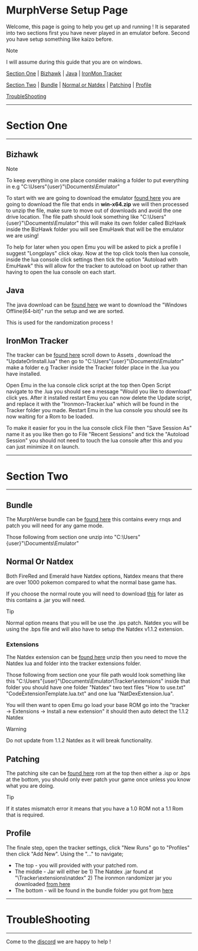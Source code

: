 # MurphVerse Setup Page

Welcome, this page is going to help you get up and running ! It is separated into two sections first you have never played in an emulator before. Second you have setup something like kaizo before.

> [!NOTE]
> I will assume during this guide that you are on windows.

[Section One](#section-one) | [Bizhawk](#bizhawk) | [Java](#java) | [IronMon Tracker](#ironmon-tracker)

[Section Two](#section-two) | [Bundle](#bundle) | [Normal or Natdex](#normal-or-natdex) | [Patching](#patching) | [Profile](#profile)

[TroubleShooting](#troubleshooting)

---
# Section One
---

## Bizhawk

> [!NOTE]
> To keep everything in one place consider making a folder to put everything in e.g "C:\Users\"{user}"\Documents\Emulator"

To start with we are going to download the emulator [found here](https://github.com/TASEmulators/BizHawk/releases) you are going to download the file that ends in **win-x64.zip** we will then processed to unzip the file, make sure to move out of downloads and avoid the one drive location. The file path should look something like "C:\Users\"{user}"\Documents\Emulator" this will make its own folder called BizHawk inside the BizHawk folder you will see EmuHawk that will be the emulator we are using!

To help for later when you open Emu you will be asked to pick a profile I suggest "Longplays" click okay. Now at the top click tools then lua console, inside the lua console click settings then tick the option "Autoload with EmuHawk" this will allow for the tracker to autoload on boot up rather than having to open the lua console on each start.

## Java

The java download can be [found here](https://www.java.com/en/download/manual.jsp) we want to download the "Windows Offline(64-bit)" run the setup and we are sorted.

This is used for the randomization process !

## IronMon Tracker

The tracker can be [found here](https://github.com/besteon/Ironmon-Tracker/releases) scroll down to Assets , download the "UpdateOrInstall.lua" then go to  "C:\Users\"{user}"\Documents\Emulator" make a folder e.g Tracker inside the Tracker folder place in the .lua you have installed.

Open Emu in the lua console click script at the top then Open Script navigate to the .lua you should see a message "Would you like to download" click yes. After it installed restart Emu you can now delete the Update script, and replace it with the "Ironmon-Tracker.lua" which will be found in the Tracker folder you made. Restart Emu in the lua console you should see its now waiting for a Rom to be loaded.

To make it easier for you in the lua console click File then "Save Session As" name it as you like then go to File "Recent Sessions" and tick the "Autoload Session" you should not need to touch the lua console after this and you can just minimize it on launch.

---
# Section Two
---

## Bundle

The MurphVerse bundle can be [found here](https://github.com/TakeJoshyy/TheMurphVerse/releases) this contains every rnqs and patch you will need for any game mode.

Those following from section one unzip into "C:\Users\"{user}"\Documents\Emulator"

## Normal Or Natdex

Both FireRed and Emerald have Natdex options, Natdex means that there are over 1000 pokemon compared to what the normal base game has.

If you choose the normal route you will need to download [this](https://github.com/something-smart/ironmon-randomizer) for later as this contains a .jar you will need.

> [!TIP]
> Normal option means that you will be use the .ips patch.
> Natdex you will be using the .bps file and will also have to setup the Natdex v1.1.2 extension.

### Extensions

The Natdex extension can be [found here](https://github.com/CyanSMP64/NatdexExtension/releases/download/v1.1.2/NatdexExtension_v1.1.2.zip) unzip then you need to move the Natdex lua and folder into the tracker extensions folder.

Those following from section one your file path would look something like this "C:\Users\"{user}"\Documents\Emulator\Tracker\extensions" inside that folder you should have one folder "Natdex" two text files "How to use.txt" "CodeExtensionTemplate.lua.txt" and one lua "NatDexExtension.lua".

You will then want to open Emu go load your base ROM go into the "tracker -> Extensions -> Install a new extension" it should then auto detect the 1.1.2 Natdex

> [!WARNING]  
> Do not update from 1.1.2 Natdex as it will break functionality.

## Patching

The patching site can be [found here](https://www.marcrobledo.com/RomPatcher.js/) rom at the top then either a .isp or .bps at the bottom, you should only ever patch your game once unless you know what you are doing.

> [!TIP]  
> If it states mismatch error it means that you have a 1.0 ROM not a 1.1 Rom that is required.

## Profile

The finale step, open the tracker settings, click "New Runs" go to "Profiles" then click "Add New". Using the "..." to navigate;

- The top - you will provided with your patched rom.
- The middle - Jar will either be 1) The Natdex .jar found at "\Tracker\extensions\natdex" 2) The ironmon randomizer jar you downloaded [from here](#normal-or-natdex)
- The bottom - will be found in the bundle folder you got from [here](#bundle)

---
# TroubleShooting
---

Come to the [discord](https://discord.gg/c4Bzm3Ezpx) we are happy to help !
